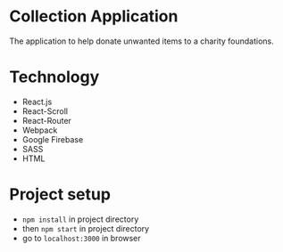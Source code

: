 # Collection Application
The application to help donate unwanted items to a charity foundations.


# Technology
- React.js
- React-Scroll
- React-Router
- Webpack
- Google Firebase
- SASS
- HTML

# Project setup
- `npm install` in project directory
- then `npm start` in project directory
- go to `localhost:3000` in browser



